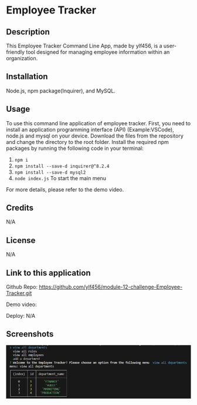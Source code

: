 # Employee Tracker

## Description

This Employee Tracker Command Line App, made by ylf456, is a user-friendly tool designed for managing employee information within an organization. 

## Installation

Node.js, npm package(Inquirer), and MySQL.

## Usage

To use this command line application of employee tracker. First, you need to install an application programming interface (API) (Example:VSCode), node.js and mysql on your device. Download the files from the repository and change the directory to the root folder. Install the required npm packages by running the following code in your terminal:
1. `npm i` 
2. `npm install --save-d inquirer@^8.2.4`
3. `npm install --save-d mysql2`
4. `node index.js` To start the main menu

For more details, please refer to the demo video.

## Credits

N/A

## License

N/A

## Link to this application

Github Repo: https://github.com/ylf456/module-12-challenge-Employee-Tracker.git

Demo video: 

Deploy: N/A

## Screenshots

![This is the screenshot of menulist and the department table after chose the `view all department` option](./public/assets/image/screenshot1.png "Optional Title")